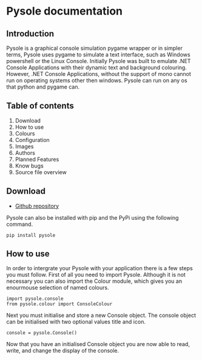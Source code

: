 # Pysole documentation
## Introduction

Pysole is a graphical console simulation pygame wrapper or in simpler terms, Pysole uses pygame to simulate a text interface, such as Windows powershell or the Linux Console. Initially Pysole was built to emulate .NET Console Applications with their dynamic text and background colouring. However, .NET Console Applications, without the support of mono cannot run on operating systems other then windows. Pysole can run on any os that python and pygame can.

## Table of contents
1. Download
2. How to use
3. Colours
4. Configuration
5. Images
6. Authors
7. Planned Features
8. Know bugs
9. Source file overview

## Download
* [Github repository](https://github.com/TreeStain/pysole)

Pysole can also be installed with pip and the PyPi using the following command.

`pip install pysole`

## How to use
In order to intergrate your Pysole with your application there is a few steps you must follow. First of all you need to import Pysole. Although it is not necessary you can also import the Colour module, which gives you an enourmouse selection of named colours.

```
import pysole.console
from pysole.colour import ConsoleColour
```

Next you must initialise and store a new Console object. The console object can be initialised with two optional values title and icon.

`console = pysole.Console()`

Now that you have an initialised Console object you are now able to read, write, and change the display of the console.
